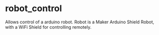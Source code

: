 robot_control
=============

Allows control of a arduino robot.  Robot is a Maker Arduino Shield Robot, with a WiFi Shield for controlling remotely.
